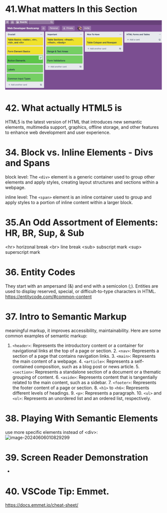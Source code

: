 # 41.What matters In this Section

![image-20240610232537305](image-20240610232537305.png)

# 42. What actually HTML5 is

HTML5 is the latest version of HTML that introduces new semantic elements, multimedia support, graphics, offline storage, and other features to enhance web development and user experience.

# 34. Block vs. Inline Elements - Divs and Spans

block level: The `<div>` element is a generic container used to group other elements and apply styles, creating layout structures and sections within a webpage.

inline level: The `<span>` element is an inline container used to group and apply styles to a portion of inline content within a larger block.

# 35.An Odd Assortment of Elements: HR, BR, Sup, & Sub 

\<hr> horizonal break
\<br> line break
\<sub> subscript mark
\<sup> superscript mark

# 36. Entity Codes

They start with an ampersand (&) and end with a semicolon (;).
Entities are used to display reserved, special, or difficult-to-type characters in HTML.
https://entitycode.com/#common-content

# 37. Intro to Semantic Markup

meaningful markup, it improves accessibility, maintainability.
Here are some common examples of semantic markup: 

1. `<header>`: Represents the introductory content or a container for navigational links at the top of a page or section. 2. `<nav>`: Represents a section of a page that contains navigation links. 3. `<main>`: Represents the main content of a webpage. 4. `<article>`: Represents a self-contained composition, such as a blog post or news article. 5. `<section>`: Represents a standalone section of a document or a thematic grouping of content. 6. `<aside>`: Represents content that is tangentially related to the main content, such as a sidebar. 7. `<footer>`: Represents the footer content of a page or section. 8. `<h1>` to `<h6>`: Represents different levels of headings. 9. `<p>`: Represents a paragraph. 10. `<ul>` and `<ol>`: Represents an unordered list and an ordered list, respectively. 

# 38. Playing With Semantic Elements

use more specific elements instead of \<div>:
![image-20240606010829299](image-20240606010829299.png)



# 39. Screen Reader Demonstration

-

# 40. VSCode Tip: Emmet.

https://docs.emmet.io/cheat-sheet/


